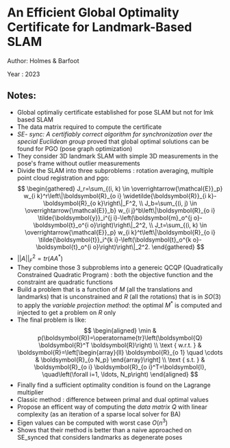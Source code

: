 # An Efficient Global Optimality Certificate for Landmark-Based SLAM

Author: Holmes & Barfoot

Year : 2023

Notes:
---
* Global optimaliy certificate established for pose SLAM but not for lmk based SLAM
* The data matrix required to compute the certificate 
* *SE-
sync: A certifiably correct algorithm for synchronization over the special
Euclidean group* proved that global optimal solutions can be found for PGO (pose graph optimization)
* They consider 3D landmark SLAM with simple 3D measurements in the pose's frame without outlier measurements
* Divide the SLAM into three subproblems : rotation averaging, multiple point cloud registration and pgo:
$$
\begin{gathered}
J_r=\sum_{(i, k) \in \overrightarrow{\mathcal{E}}_p} w_{i k}^r\left\|\boldsymbol{R}_{o i} \widetilde{\boldsymbol{R}}_{i k}-\boldsymbol{R}_{o k}\right\|_F^2, \\
J_b=\sum_{(i, j) \in \overrightarrow{\mathcal{E}}_b} w_{i j}^b\left\|\boldsymbol{R}_{o i} \tilde{\boldsymbol{y}}_i^{j i}-\left(\boldsymbol{m}_o^{j o}-\boldsymbol{t}_o^{i o}\right)\right\|_2^2, \\
J_t=\sum_{(i, k) \in \overrightarrow{\mathcal{E}}_p} w_{i k}^t\left\|\boldsymbol{R}_{o i} \tilde{\boldsymbol{t}}_i^{k i}-\left(\boldsymbol{t}_o^{k o}-\boldsymbol{t}_o^{i o}\right)\right\|_2^2.
\end{gathered}
$$
* $||A||_F^2 = tr(A A^*)$
* They combine those 3 subproblems into a genereic QCQP (Quadratically Constrained Quadratic Program) : both the objective function and the constraint are quadratic functions 
* Build a problem that is a function of $M$ (all the translations and  landmarks) that is unconstrained and $R$ (all the rotations) that is in $SO(3)$ to apply the *variable projection method*: the optimal $M^*$ is computed and injected to get a problem on $R$ only
* The final problem is like:
$$
\begin{aligned}
\min & p(\boldsymbol{R})=\operatorname{tr}\left(\boldsymbol{Q} \boldsymbol{R}^T \boldsymbol{R}\right) \\
\text { w.r.t. } & \boldsymbol{R}=\left[\begin{array}{ll}
\boldsymbol{R}_{o 1} \quad \cdots & \boldsymbol{R}_{o N_p}
\end{array}\right] \\
\text { s.t. } & \boldsymbol{R}_{o i} \boldsymbol{R}_{o i}^T=\boldsymbol{I}, \quad\left(\forall i=1, \ldots, N_p\right)
\end{aligned}
$$
* Finally find a sufficient optimality condition is found on the Lagrange multiplier
* Classic method : difference between primal and dual optimal values 
* Propose an efficent way of computing the *data matrix* $Q$ with linear complexity (as an iteration of a sparse local solver for BA)
* Eigen values can be computed with worst case $O(n^3)$
* Shows that their method is better than a naive approached on SE_synced that considers landmarks as degenerate poses